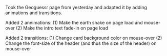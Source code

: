 Took the Geoguessr page from yesterday and adapted it by adding animations and transitions.

Added 2 annimations:
(1) Make the earth shake on page load and mouse-over
(2) Make the intro text fade-in on page load

Added 2 transitions:
(1) Change card background color on mouse-over
(2) Change the font-size of the header (and thus the size of the header) on mouse-over
